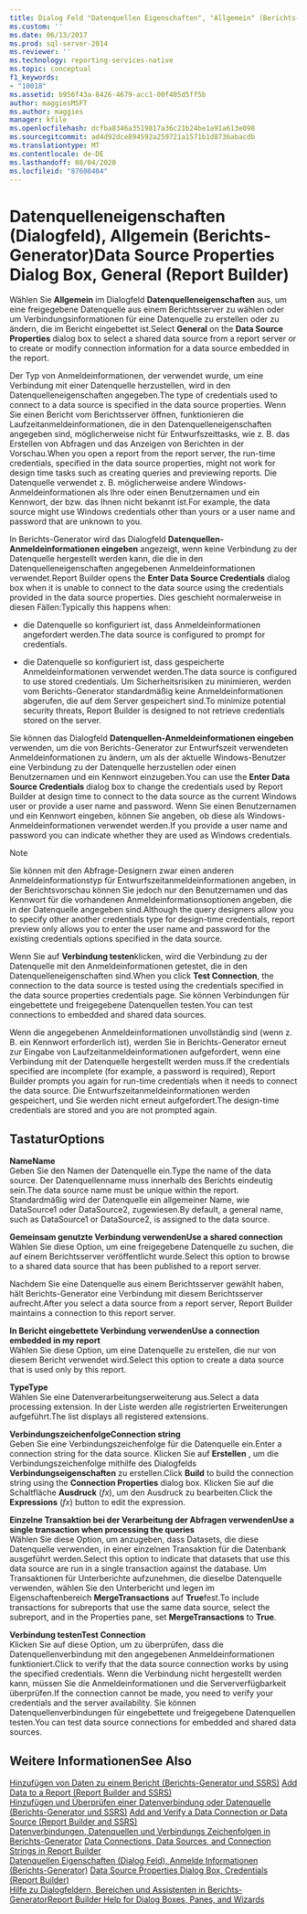 ```yaml
---
title: Dialog Feld "Datenquellen Eigenschaften", "Allgemein" (Berichts-Generator) | Microsoft-Dokumentation
ms.custom: ''
ms.date: 06/13/2017
ms.prod: sql-server-2014
ms.reviewer: ''
ms.technology: reporting-services-native
ms.topic: conceptual
f1_keywords:
- "10018"
ms.assetid: b956f43a-8426-4679-acc1-00f405d5ff5b
author: maggiesMSFT
ms.author: maggies
manager: kfile
ms.openlocfilehash: dcfba8346a3519817a36c21b24be1a91a613e098
ms.sourcegitcommit: ad4d92dce894592a259721a1571b1d8736abacdb
ms.translationtype: MT
ms.contentlocale: de-DE
ms.lasthandoff: 08/04/2020
ms.locfileid: "87608404"
---
```

# <a name="data-source-properties-dialog-box-general-report-builder"></a><span data-ttu-id="5a1e2-102">Datenquelleneigenschaften (Dialogfeld), Allgemein (Berichts-Generator)</span><span class="sxs-lookup"><span data-stu-id="5a1e2-102">Data Source Properties Dialog Box, General (Report Builder)</span></span>
  <span data-ttu-id="5a1e2-103">Wählen Sie **Allgemein** im Dialogfeld **Datenquelleneigenschaften** aus, um eine freigegebene Datenquelle aus einem Berichtsserver zu wählen oder um Verbindungsinformationen für eine Datenquelle zu erstellen oder zu ändern, die im Bericht eingebettet ist.</span><span class="sxs-lookup"><span data-stu-id="5a1e2-103">Select **General** on the **Data Source Properties** dialog box to select a shared data source from a report server or to create or modify connection information for a data source embedded in the report.</span></span>  
  
 <span data-ttu-id="5a1e2-104">Der Typ von Anmeldeinformationen, der verwendet wurde, um eine Verbindung mit einer Datenquelle herzustellen, wird in den Datenquelleneigenschaften angegeben.</span><span class="sxs-lookup"><span data-stu-id="5a1e2-104">The type of credentials used to connect to a data source is specified in the data source properties.</span></span> <span data-ttu-id="5a1e2-105">Wenn Sie einen Bericht vom Berichtsserver öffnen, funktionieren die Laufzeitanmeldeinformationen, die in den Datenquelleneigenschaften angegeben sind, möglicherweise nicht für Entwurfszeittasks, wie z. B. das Erstellen von Abfragen und das Anzeigen von Berichten in der Vorschau.</span><span class="sxs-lookup"><span data-stu-id="5a1e2-105">When you open a report from the report server, the run-time credentials, specified in the data source properties, might not work for design time tasks such as creating queries and previewing reports.</span></span> <span data-ttu-id="5a1e2-106">Die Datenquelle verwendet z. B. möglicherweise andere Windows-Anmeldeinformationen als Ihre oder einen Benutzernamen und ein Kennwort, der bzw. das Ihnen nicht bekannt ist.</span><span class="sxs-lookup"><span data-stu-id="5a1e2-106">For example, the data source might use Windows credentials other than yours or a user name and password that are unknown to you.</span></span>  
  
 <span data-ttu-id="5a1e2-107">In Berichts-Generator wird das Dialogfeld **Datenquellen-Anmeldeinformationen eingeben** angezeigt, wenn keine Verbindung zu der Datenquelle hergestellt werden kann, die die in den Datenquelleneigenschaften angegebenen Anmeldeinformationen verwendet.</span><span class="sxs-lookup"><span data-stu-id="5a1e2-107">Report Builder opens the **Enter Data Source Credentials** dialog box when it is unable to connect to the data source using the credentials provided in the data source properties.</span></span> <span data-ttu-id="5a1e2-108">Dies geschieht normalerweise in diesen Fällen:</span><span class="sxs-lookup"><span data-stu-id="5a1e2-108">Typically this happens when:</span></span>  
  
-   <span data-ttu-id="5a1e2-109">die Datenquelle so konfiguriert ist, dass Anmeldeinformationen angefordert werden.</span><span class="sxs-lookup"><span data-stu-id="5a1e2-109">The data source is configured to prompt for credentials.</span></span>  
  
-   <span data-ttu-id="5a1e2-110">die Datenquelle so konfiguriert ist, dass gespeicherte Anmeldeinformationen verwendet werden.</span><span class="sxs-lookup"><span data-stu-id="5a1e2-110">The data source is configured to use stored credentials.</span></span>  <span data-ttu-id="5a1e2-111">Um Sicherheitsrisiken zu minimieren, werden vom Berichts-Generator standardmäßig keine Anmeldeinformationen abgerufen, die auf dem Server gespeichert sind.</span><span class="sxs-lookup"><span data-stu-id="5a1e2-111">To minimize potential security threats, Report Builder is designed to not retrieve credentials stored on the server.</span></span>  
  
 <span data-ttu-id="5a1e2-112">Sie können das Dialogfeld **Datenquellen-Anmeldeinformationen eingeben** verwenden, um die von Berichts-Generator zur Entwurfszeit verwendeten Anmeldeinformationen zu ändern, um als der aktuelle Windows-Benutzer eine Verbindung zu der Datenquelle herzustellen oder einen Benutzernamen und ein Kennwort einzugeben.</span><span class="sxs-lookup"><span data-stu-id="5a1e2-112">You can use the **Enter Data Source Credentials** dialog box to change the credentials used by Report Builder at design time to connect to the data source as the current Windows user or provide a user name and password.</span></span> <span data-ttu-id="5a1e2-113">Wenn Sie einen Benutzernamen und ein Kennwort eingeben, können Sie angeben, ob diese als Windows-Anmeldeinformationen verwendet werden.</span><span class="sxs-lookup"><span data-stu-id="5a1e2-113">If you provide a user name and password you can indicate whether they are used as Windows credentials.</span></span>  
  
> [!NOTE]  
>  <span data-ttu-id="5a1e2-114">Sie können mit den Abfrage-Designern zwar einen anderen Anmeldeinformationstyp für Entwurfszeitanmeldeinformationen angeben, in der Berichtsvorschau können Sie jedoch nur den Benutzernamen und das Kennwort für die vorhandenen Anmeldeinformationsoptionen angeben, die in der Datenquelle angegeben sind.</span><span class="sxs-lookup"><span data-stu-id="5a1e2-114">Although the query designers allow you to specify other another credentials type for design-time credentials, report preview only allows you to enter the user name and password for the existing credentials options specified in the data source.</span></span>  
  
 <span data-ttu-id="5a1e2-115">Wenn Sie auf **Verbindung testen**klicken, wird die Verbindung zu der Datenquelle mit den Anmeldeinformationen getestet, die in den Datenquelleneigenschaften sind.</span><span class="sxs-lookup"><span data-stu-id="5a1e2-115">When you click **Test Connection**, the connection to the data source is tested using the credentials specified in the data source properties credentials page.</span></span> <span data-ttu-id="5a1e2-116">Sie können Verbindungen für eingebettete und freigegebene Datenquellen testen.</span><span class="sxs-lookup"><span data-stu-id="5a1e2-116">You can test connections to embedded and shared data sources.</span></span>  
  
 <span data-ttu-id="5a1e2-117">Wenn die angegebenen Anmeldeinformationen unvollständig sind (wenn z. B. ein Kennwort erforderlich ist), werden Sie in Berichts-Generator erneut zur Eingabe von Laufzeitanmeldeinformationen aufgefordert, wenn eine Verbindung mit der Datenquelle hergestellt werden muss.</span><span class="sxs-lookup"><span data-stu-id="5a1e2-117">If the credentials specified are incomplete (for example, a password is required), Report Builder prompts you again for run-time credentials when it needs to connect the data source.</span></span> <span data-ttu-id="5a1e2-118">Die Entwurfszeitanmeldeinformationen werden gespeichert, und Sie werden nicht erneut aufgefordert.</span><span class="sxs-lookup"><span data-stu-id="5a1e2-118">The design-time credentials are stored and you are not prompted again.</span></span>  
  
## <a name="options"></a><span data-ttu-id="5a1e2-119">Tastatur</span><span class="sxs-lookup"><span data-stu-id="5a1e2-119">Options</span></span>  
 <span data-ttu-id="5a1e2-120">**Name**</span><span class="sxs-lookup"><span data-stu-id="5a1e2-120">**Name**</span></span>  
 <span data-ttu-id="5a1e2-121">Geben Sie den Namen der Datenquelle ein.</span><span class="sxs-lookup"><span data-stu-id="5a1e2-121">Type the name of the data source.</span></span> <span data-ttu-id="5a1e2-122">Der Datenquellenname muss innerhalb des Berichts eindeutig sein.</span><span class="sxs-lookup"><span data-stu-id="5a1e2-122">The data source name must be unique within the report.</span></span> <span data-ttu-id="5a1e2-123">Standardmäßig wird der Datenquelle ein allgemeiner Name, wie DataSource1 oder DataSource2, zugewiesen.</span><span class="sxs-lookup"><span data-stu-id="5a1e2-123">By default, a general name, such as DataSource1 or DataSource2, is assigned to the data source.</span></span>  
  
 <span data-ttu-id="5a1e2-124">**Gemeinsam genutzte Verbindung verwenden**</span><span class="sxs-lookup"><span data-stu-id="5a1e2-124">**Use a shared connection**</span></span>  
 <span data-ttu-id="5a1e2-125">Wählen Sie diese Option, um eine freigegebene Datenquelle zu suchen, die auf einem Berichtsserver veröffentlicht wurde.</span><span class="sxs-lookup"><span data-stu-id="5a1e2-125">Select this option to browse to a shared data source that has been published to a report server.</span></span>  
  
 <span data-ttu-id="5a1e2-126">Nachdem Sie eine Datenquelle aus einem Berichtsserver gewählt haben, hält Berichts-Generator eine Verbindung mit diesem Berichtsserver aufrecht.</span><span class="sxs-lookup"><span data-stu-id="5a1e2-126">After you select a data source from a report server, Report Builder maintains a connection to this report server.</span></span>  
  
 <span data-ttu-id="5a1e2-127">**In Bericht eingebettete Verbindung verwenden**</span><span class="sxs-lookup"><span data-stu-id="5a1e2-127">**Use a connection embedded in my report**</span></span>  
 <span data-ttu-id="5a1e2-128">Wählen Sie diese Option, um eine Datenquelle zu erstellen, die nur von diesem Bericht verwendet wird.</span><span class="sxs-lookup"><span data-stu-id="5a1e2-128">Select this option to create a data source that is used only by this report.</span></span>  
  
 <span data-ttu-id="5a1e2-129">**Type**</span><span class="sxs-lookup"><span data-stu-id="5a1e2-129">**Type**</span></span>  
 <span data-ttu-id="5a1e2-130">Wählen Sie eine Datenverarbeitungserweiterung aus.</span><span class="sxs-lookup"><span data-stu-id="5a1e2-130">Select a data processing extension.</span></span> <span data-ttu-id="5a1e2-131">In der Liste werden alle registrierten Erweiterungen aufgeführt.</span><span class="sxs-lookup"><span data-stu-id="5a1e2-131">The list displays all registered extensions.</span></span>  
  
 <span data-ttu-id="5a1e2-132">**Verbindungszeichenfolge**</span><span class="sxs-lookup"><span data-stu-id="5a1e2-132">**Connection string**</span></span>  
 <span data-ttu-id="5a1e2-133">Geben Sie eine Verbindungszeichenfolge für die Datenquelle ein.</span><span class="sxs-lookup"><span data-stu-id="5a1e2-133">Enter a connection string for the data source.</span></span> <span data-ttu-id="5a1e2-134">Klicken Sie auf **Erstellen** , um die Verbindungszeichenfolge mithilfe des Dialogfelds **Verbindungseigenschaften** zu erstellen.</span><span class="sxs-lookup"><span data-stu-id="5a1e2-134">Click **Build** to build the connection string using the **Connection Properties** dialog box.</span></span> <span data-ttu-id="5a1e2-135">Klicken Sie auf die Schaltfläche **Ausdruck** (*fx*), um den Ausdruck zu bearbeiten.</span><span class="sxs-lookup"><span data-stu-id="5a1e2-135">Click the **Expressions** (*fx*) button to edit the expression.</span></span>  
  
 <span data-ttu-id="5a1e2-136">**Einzelne Transaktion bei der Verarbeitung der Abfragen verwenden**</span><span class="sxs-lookup"><span data-stu-id="5a1e2-136">**Use a single transaction when processing the queries**</span></span>  
 <span data-ttu-id="5a1e2-137">Wählen Sie diese Option, um anzugeben, dass Datasets, die diese Datenquelle verwenden, in einer einzelnen Transaktion für die Datenbank ausgeführt werden.</span><span class="sxs-lookup"><span data-stu-id="5a1e2-137">Select this option to indicate that datasets that use this data source are run in a single transaction against the database.</span></span> <span data-ttu-id="5a1e2-138">Um Transaktionen für Unterberichte aufzunehmen, die dieselbe Datenquelle verwenden, wählen Sie den Unterbericht und legen im Eigenschaftenbereich **MergeTransactions** auf **True**fest.</span><span class="sxs-lookup"><span data-stu-id="5a1e2-138">To include transactions for subreports that use the same data source, select the subreport, and in the Properties pane, set **MergeTransactions** to **True**.</span></span>  
  
 <span data-ttu-id="5a1e2-139">**Verbindung testen**</span><span class="sxs-lookup"><span data-stu-id="5a1e2-139">**Test Connection**</span></span>  
 <span data-ttu-id="5a1e2-140">Klicken Sie auf diese Option, um zu überprüfen, dass die Datenquellenverbindung mit den angegebenen Anmeldeinformationen funktioniert.</span><span class="sxs-lookup"><span data-stu-id="5a1e2-140">Click to verify that the data source connection works by using the specified credentials.</span></span> <span data-ttu-id="5a1e2-141">Wenn die Verbindung nicht hergestellt werden kann, müssen Sie die Anmeldeinformationen und die Serververfügbarkeit überprüfen.</span><span class="sxs-lookup"><span data-stu-id="5a1e2-141">If the connection cannot be made, you need to verify your credentials and the server availability.</span></span> <span data-ttu-id="5a1e2-142">Sie können Datenquellenverbindungen für eingebettete und freigegebene Datenquellen testen.</span><span class="sxs-lookup"><span data-stu-id="5a1e2-142">You can test data source connections for embedded and shared data sources.</span></span>  
  
## <a name="see-also"></a><span data-ttu-id="5a1e2-143">Weitere Informationen</span><span class="sxs-lookup"><span data-stu-id="5a1e2-143">See Also</span></span>  
 <span data-ttu-id="5a1e2-144">[Hinzufügen von Daten zu einem Bericht &#40;Berichts-Generator und SSRS&#41;](report-data/report-datasets-ssrs.md) </span><span class="sxs-lookup"><span data-stu-id="5a1e2-144">[Add Data to a Report &#40;Report Builder and SSRS&#41;](report-data/report-datasets-ssrs.md) </span></span>  
 <span data-ttu-id="5a1e2-145">[Hinzufügen und Überprüfen einer Datenverbindung oder Datenquelle &#40;Berichts-Generator und SSRS&#41;](report-data/add-and-verify-a-data-connection-report-builder-and-ssrs.md) </span><span class="sxs-lookup"><span data-stu-id="5a1e2-145">[Add and Verify a Data Connection or Data Source &#40;Report Builder and SSRS&#41;](report-data/add-and-verify-a-data-connection-report-builder-and-ssrs.md) </span></span>  
 <span data-ttu-id="5a1e2-146">[Datenverbindungen, Datenquellen und Verbindungs Zeichenfolgen in Berichts-Generator](../../2014/reporting-services/data-connections-data-sources-and-connection-strings-in-report-builder.md) </span><span class="sxs-lookup"><span data-stu-id="5a1e2-146">[Data Connections, Data Sources, and Connection Strings in Report Builder](../../2014/reporting-services/data-connections-data-sources-and-connection-strings-in-report-builder.md) </span></span>  
 <span data-ttu-id="5a1e2-147">[Datenquellen Eigenschaften (Dialog Feld), Anmelde Informationen &#40;Berichts-Generator&#41;](../../2014/reporting-services/data-source-properties-dialog-box-credentials-report-builder.md) </span><span class="sxs-lookup"><span data-stu-id="5a1e2-147">[Data Source Properties Dialog Box, Credentials &#40;Report Builder&#41;](../../2014/reporting-services/data-source-properties-dialog-box-credentials-report-builder.md) </span></span>  
 [<span data-ttu-id="5a1e2-148">Hilfe zu Dialogfeldern, Bereichen und Assistenten in Berichts-Generator</span><span class="sxs-lookup"><span data-stu-id="5a1e2-148">Report Builder Help for Dialog Boxes, Panes, and Wizards</span></span>](../../2014/reporting-services/report-builder-help-for-dialog-boxes-panes-and-wizards.md)  
  
  
